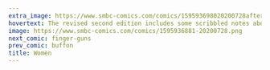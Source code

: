 ```yaml
---
extra_image: https://www.smbc-comics.com/comics/159593698020200728after.png
hovertext: The revised second edition includes some scribbled notes about emotional availability and a 20% larger cheese.
image: https://www.smbc-comics.com/comics/1595936881-20200728.png
next_comic: finger-guns
prev_comic: buffon
title: Women
---
```


